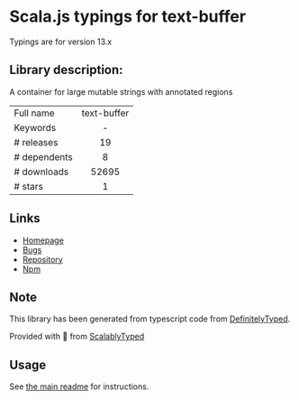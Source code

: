 
# Scala.js typings for text-buffer

Typings are for version 13.x

## Library description:
A container for large mutable strings with annotated regions

|                    |                 |
| ------------------ | :-------------: |
| Full name          | text-buffer |
| Keywords           | - |
| # releases         | 19 |
| # dependents       | 8 |
| # downloads        | 52695 |
| # stars            | 1 |

## Links
- [Homepage](https://github.com/atom/text-buffer#readme)
- [Bugs](https://github.com/atom/text-buffer/issues)
- [Repository](https://github.com/atom/text-buffer)
- [Npm](https://www.npmjs.com/package/text-buffer)
    


## Note
This library has been generated from typescript code from [DefinitelyTyped](https://definitelytyped.org).

Provided with :purple_heart: from [ScalablyTyped](https://github.com/oyvindberg/ScalablyTyped)

## Usage
See [the main readme](../../readme.md) for instructions.


